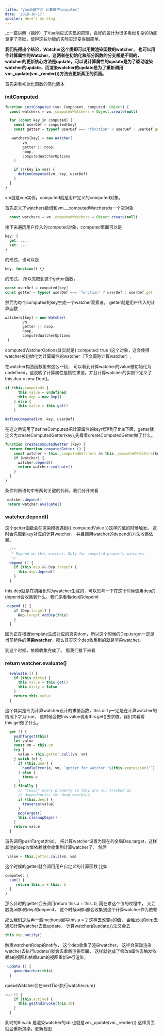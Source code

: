 ```yaml
---
title: 'Vue源码学习 计算属性computed'
date: '2018-10-17'
spoiler: Here’s my blog.
---
```


  上一篇讲解（摘抄）了Vue响应式实现的原理，良好的设计为很多看似复杂的功能奠定了基础，使得这些功能的实际实现变得很简单。

**我们先得出个结论，Watcher这个类即可以用做渲染函数的watcher， 也可以用作计算属性的Watcher，这两者在初始化和部分函数的分支都是不同的， watcher的更新核心方法是update，可以说计算属性的update是为了驱动渲染watcher的update，而渲染watcher的update是为了重新调用vm._update(vm._render())方法去更新真正的页面。**

首先来看初始化函数的简化版本

### initComputed
```js
function initComputed (vm: Component, computed: Object) {
  const watchers = vm._computedWatchers = Object.create(null)

  for (const key in computed) {
    const userDef = computed[key]
    const getter = typeof userDef === 'function' ? userDef : userDef.get

   watchers[key] = new Watcher(
        vm,
        getter || noop,
        noop,
        computedWatcherOptions
    )

    if (!(key in vm)) {
      defineComputed(vm, key, userDef)
    }
  }
}
```
vm就是vue实例，computed就是用户定义的computed对象。

首先定义了watchers数组和vm.__computedWatchers为一个空对象
```js
  const watchers = vm._computedWatchers = Object.create(null)
```
接下来遍历用户传入的computed对象，computed里面可以是
```js
key: {
  get: ...,
  set: ...
}
```
的形式，也可以是
```js
key: function() {}
```
的形式， 所以先取到这个getter函数，
```js
const userDef = computed[key]
const getter = typeof userDef === 'function' ? userDef : userDef.get
```

然后为每个computed的key生成一个watcher观察者， getter就是用户传入的计算函数
```js
watchers[key] = new Watcher(
        vm,
        getter || noop,
        noop,
        computedWatcherOptions
 )
```
computedWatcherOptions其实就是{ computed: true }这个对象，这会使得watcher被初始化为计算属性的watcher（下文简称计算watcher）,

在watcher构造函数里有这么一段，
可以看到计算watcher的value被初始化为undefined，这说明了计算属性是惰性求值，并且计算watcher的实例下定义了this.dep = new Dep()。
```js
if (this.computed) {
      this.value = undefined
      this.dep = new Dep()
    } else {
      this.value = this.get()
    }
```


```js
defineComputed(vm, key, userDef)
```

在这之后调用了defineComputed把计算属性的key代理到了this下面，getter就定义为createComputedGetter(key),先看看createComputedGetter做了什么。
```js
function createComputedGetter (key) {
  return function computedGetter () {
    const watcher = this._computedWatchers && this._computedWatchers[key]
    if (watcher) {
      watcher.depend()
      return watcher.evaluate()
    }
  }
}
```
条件判断语句中有两句关键的代码，我们分开来看
```js
 watcher.depend()
 return watcher.evaluate()
```

### watcher.depend()

这个getter函数会在渲染模板遇到{{ computedValue }}这样的值的时候触发。
这时会先取到key对应的计算watcher， 并且调用watcher的depend()方法收集依赖。
```js
  /**
   * Depend on this watcher. Only for computed property watchers.
   */
  depend () {
    if (this.dep && Dep.target) {
      this.dep.depend()
    }
  }
```
this.dep就是在初始化时为watcher生成的，可以思考一下在这个时候调用dep的depend会收集到什么，我们来看看dep的depend
```js
 depend () {
    if (Dep.target) {
      Dep.target.addDep(this)
    }
  }

```
因为正在根据template生成对应的真实dom，所以这个时候的Dep.target一定是当前组件的**渲染watcher**，那么其实这个dep收集到的就是渲染watcher。

到这个时候，依赖收集完成了。 那我们接下来看
### return watcher.evaluate()
```js
  evaluate () {
    if (this.dirty) {
      this.value = this.get()
      this.dirty = false
    }
    return this.value
  }

```
这个其实是专为计算watcher设计的求值函数，this.dirty一定是在计算watcher的情况下才为true，
这时候会把this.value调用this.get()去求值，我们来看看this.get做了什么。

```js
  get () {
    pushTarget(this)
    let value
    const vm = this.vm
    try {
      value = this.getter.call(vm, vm)
    } catch (e) {
      if (this.user) {
        handleError(e, vm, `getter for watcher "${this.expression}"`)
      } else {
        throw e
      }
    } finally {
      // "touch" every property so they are all tracked as
      // dependencies for deep watching
      if (this.deep) {
        traverse(value)
      }
      popTarget()
      this.cleanupDeps()
    }
    return value
  }
```
首先调用pushTarget(this)， 把计算watcher设置为现在的全局Dep.target，这样其他的dep收集依赖就会收集到计算watcher了， 然后
```js
 value = this.getter.call(vm, vm)
```
这个时候的getter就会调用用户自定义的计算函数 比如
```js
computed: {
  sum() {
     return this.a + this. b
  }
}
```
那么此时的getter会去调用return this.a + this. b,
而在求这个值的过程中， 又会触发a和b的dep的depend， 这个时候a和b都会收集到这个计算watcher作为依赖

那么我们之后再一些methods里写this.a = 2 这样去改变a的值， 会触发a的dep去通知计算watcher去做update， 计算watcher的update方法又会去
```js
this.dep.notify()
```
触发watcher的dep的notify， 这个dep收集了渲染watcher， 这样会驱动渲染watcher去执行update()就会去重新渲染页面， 这样就达成了修改a属性去触发依赖a的视图和依赖sum的视图重新进行渲染。
```js
 update () {
    queueWatcher(this)
  }
```
queueWatcher会在nextTick执行watcher.run()
```js
run () {
    if (this.active) {
      this.getAndInvoke(this.cb)
    }
  }
```
此时的this.cb 是渲染watcher的cb 也就是vm._update(vm._render())
这样页面就会重新渲染，更新视图
  